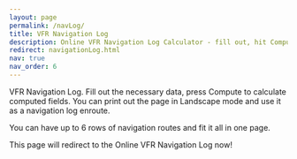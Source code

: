 ```yaml
---
layout: page
permalink: /navLog/
title: VFR Navigation Log
description: Online VFR Navigation Log Calculator - fill out, hit Compute, print, and fly!
redirect: navigationLog.html
nav: true
nav_order: 6
---
```


VFR Navigation Log. Fill out the necessary data, press Compute to calculate computed fields. You can print out the page in Landscape mode and use it as a navigation log enroute.

You can have up to 6 rows of navigation routes and fit it all in one page.

This page will redirect to the Online VFR Navigation Log now!

